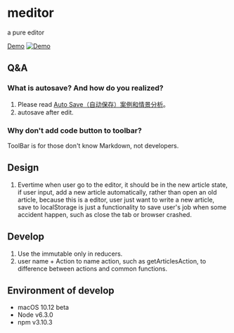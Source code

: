 # meditor
a pure editor

[Demo](https://zhiquan-yu.github.io/meditor/)
[![Demo](http://ww2.sinaimg.cn/large/72f96cbagw1f6dcof9z9mj21400p0aly.jpg)](https://zhiquan-yu.github.io/meditor/)

## Q&A
### What is autosave? And how do you realized?
1. Please read [Auto Save（自动保存）案例和情景分析](http://www.woshipm.com/pd/242913.html)。
2. autosave after edit.

### Why don't add code button to toolbar?
ToolBar is for those don't know Markdown, not developers.

## Design
1. Evertime when user go to the editor, it should be in the new article state, if user input, add a
new article automatically, rather than open an old article, because this is a editor, user just want
to write a new article, save to localStorage is just a functionality to save user's job when some
accident happen, such as close the tab or browser crashed.

## Develop
1. Use the immutable only in reducers.
2. user name + Action to name action, such as getArticlesAction, to difference between actions and
common functions.

## Environment of develop
- macOS 10.12 beta
- Node v6.3.0
- npm v3.10.3
